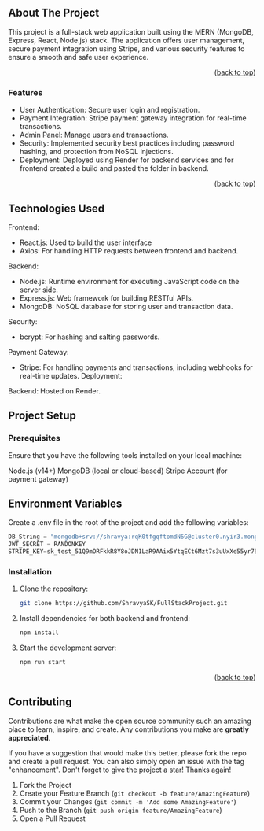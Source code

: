 <!-- ABOUT THE PROJECT -->
## About The Project

This project is a full-stack web application built using the MERN (MongoDB, Express, React, Node.js) stack. The application offers user management, secure payment integration using Stripe, and various security features to ensure a smooth and safe user experience.

<p align="right">(<a href="#readme-top">back to top</a>)</p>

### Features
* User Authentication: Secure user login and registration.
* Payment Integration: Stripe payment gateway integration for real-time transactions.
* Admin Panel: Manage users and transactions.
* Security: Implemented security best practices including password hashing, and protection from NoSQL injections.
* Deployment: Deployed using Render for backend services and for frontend created a build and pasted the folder in backend.

<p align="right">(<a href="#readme-top">back to top</a>)</p>

<!-- GETTING STARTED -->
## Technologies Used
 Frontend:
 * React.js: Used to build the user interface
 * Axios: For handling HTTP requests between frontend and backend.
   
 Backend:
 * Node.js: Runtime environment for executing JavaScript code on the server side.
 * Express.js: Web framework for building RESTful APIs.
 * MongoDB: NoSQL database for storing user and transaction data.
   
Security:
* bcrypt: For hashing and salting passwords.

Payment Gateway:
* Stripe: For handling payments and transactions, including webhooks for real-time updates.
Deployment:

Backend: Hosted on Render.

## Project Setup
### Prerequisites
Ensure that you have the following tools installed on your local machine:

Node.js (v14+)
MongoDB (local or cloud-based)
Stripe Account (for payment gateway)

## Environment Variables
Create a .env file in the root of the project and add the following variables:

   ```js
   DB_String = "mongodb+srv://shravya:rqK0tfgqftomdN6G@cluster0.nyir3.mongodb.net/?retryWrites=true&w=majority&appName=Cluster0"
   JWT_SECRET = RANDONKEY
   STRIPE_KEY=sk_test_51Q9mORFkkR8Y8oJDN1LaR9AAix5YtqECt6Mzt7s3uUxXe55yr7SojArgt7z5iIL2FYuy5ZxlELFGNbvVcXUTBdNF00EfAHZRKX
   ```

### Installation

1. Clone the repository:
   ```sh
   git clone https://github.com/ShravyaSK/FullStackProject.git
   ```
2. Install dependencies for both backend and frontend:
   ```sh
   npm install  
   ```
3. Start the development server:
   ```js
   npm run start
   ```

<p align="right">(<a href="#readme-top">back to top</a>)</p>


<!-- CONTRIBUTING -->
## Contributing

Contributions are what make the open source community such an amazing place to learn, inspire, and create. Any contributions you make are **greatly appreciated**.

If you have a suggestion that would make this better, please fork the repo and create a pull request. You can also simply open an issue with the tag "enhancement".
Don't forget to give the project a star! Thanks again!

1. Fork the Project
2. Create your Feature Branch (`git checkout -b feature/AmazingFeature`)
3. Commit your Changes (`git commit -m 'Add some AmazingFeature'`)
4. Push to the Branch (`git push origin feature/AmazingFeature`)
5. Open a Pull Request










